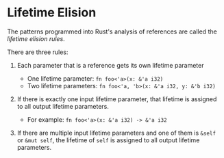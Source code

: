 # Lifetime Elision

The patterns programmed into Rust's analysis of references are called the
_lifetime elision rules_.

There are three rules:

1. Each parameter that is a reference gets its own lifetime parameter
    - One lifetime parameter: `fn foo<'a>(x: &'a i32)`
    - Two lifetime parameters: `fn foo<'a, 'b>(x: &'a i32, y: &'b i32)`

2. If there is exactly one input lifetime parameter, that lifetime is assigned
   to all output lifetime parameters.
    - For example: `fn foo<'a>(x: &'a i32) -> &'a i32`

3. If there are multiple input lifetime parameters and one of them is `&self`
   or `&mut self`, the lifetime of `self` is assigned to all output lifetime
   parameters.
